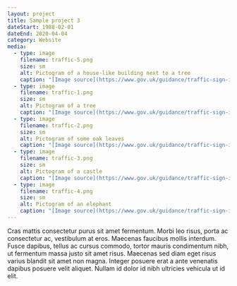 ```yaml
---
layout: project
title: Sample project 3
dateStart: 1988-02-01
dateEnd: 2020-04-04
category: Website
media:
  - type: image
    filename: traffic-5.png
    size: sm
    alt: Pictogram of a house-like building next to a tree
    caption: "[Image source](https://www.gov.uk/guidance/traffic-sign-images)"
  - type: image
    filename: traffic-1.png
    size: sm
    alt: Pictogram of a tree
    caption: "[Image source](https://www.gov.uk/guidance/traffic-sign-images)"
  - type: image
    filename: traffic-2.png
    size: sm
    alt: Pictogram of some oak leaves
    caption: "[Image source](https://www.gov.uk/guidance/traffic-sign-images)"
  - type: image
    filename: traffic-3.png
    size: sm
    alt: Pictogram of a castle
    caption: "[Image source](https://www.gov.uk/guidance/traffic-sign-images)"
  - type: image
    filename: traffic-4.png
    size: sm
    alt: Pictogram of an elephant
    caption: "[Image source](https://www.gov.uk/guidance/traffic-sign-images)"
---
```


Cras mattis consectetur purus sit amet fermentum. Morbi leo risus, porta ac consectetur ac, vestibulum at eros. Maecenas faucibus mollis interdum. Fusce dapibus, tellus ac cursus commodo, tortor mauris condimentum nibh, ut fermentum massa justo sit amet risus. Maecenas sed diam eget risus varius blandit sit amet non magna. Integer posuere erat a ante venenatis dapibus posuere velit aliquet. Nullam id dolor id nibh ultricies vehicula ut id elit.
